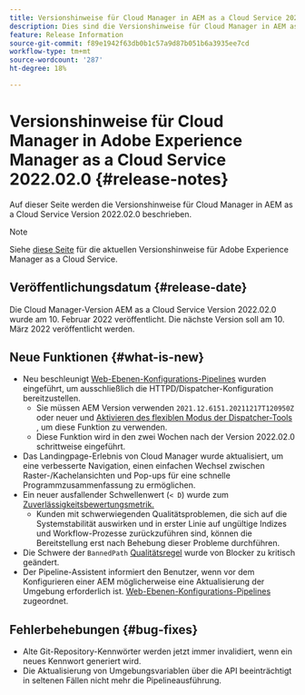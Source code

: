 ```yaml
---
title: Versionshinweise für Cloud Manager in AEM as a Cloud Service 2022.02.0
description: Dies sind die Versionshinweise für Cloud Manager in AEM as a Cloud Service Version 2022.02.0.
feature: Release Information
source-git-commit: f89e1942f63db0b1c57a9d87b051b6a3935ee7cd
workflow-type: tm+mt
source-wordcount: '287'
ht-degree: 18%

---
```



# Versionshinweise für Cloud Manager in Adobe Experience Manager as a Cloud Service 2022.02.0 {#release-notes}

Auf dieser Seite werden die Versionshinweise für Cloud Manager in AEM as a Cloud Service Version 2022.02.0 beschrieben.

>[!NOTE]
>
>Siehe [diese Seite](/help/release-notes/release-notes-cloud/release-notes-current.md) für die aktuellen Versionshinweise für Adobe Experience Manager as a Cloud Service.

## Veröffentlichungsdatum {#release-date}

Die Cloud Manager-Version AEM as a Cloud Service Version 2022.02.0 wurde am 10. Februar 2022 veröffentlicht. Die nächste Version soll am 10. März 2022 veröffentlicht werden.

## Neue Funktionen {#what-is-new}

* Neu beschleunigt [Web-Ebenen-Konfigurations-Pipelines](/help/implementing/cloud-manager/configuring-pipelines/introduction-ci-cd-pipelines.md#web-tier-config-pipelines) wurden eingeführt, um ausschließlich die HTTPD/Dispatcher-Konfiguration bereitzustellen.
   * Sie müssen AEM Version verwenden `2021.12.6151.20211217T120950Z` oder neuer und [Aktivieren des flexiblen Modus der Dispatcher-Tools](/help/implementing/dispatcher/disp-overview.md#validation-debug) , um diese Funktion zu verwenden.
   * Diese Funktion wird in den zwei Wochen nach der Version 2022.02.0 schrittweise eingeführt.
* Das Landingpage-Erlebnis von Cloud Manager wurde aktualisiert, um eine verbesserte Navigation, einen einfachen Wechsel zwischen Raster-/Kachelansichten und Pop-ups für eine schnelle Programmzusammenfassung zu ermöglichen.
* Ein neuer ausfallender Schwellenwert (`< D`) wurde zum [Zuverlässigkeitsbewertungsmetrik.](/help/implementing/cloud-manager/code-quality-testing.md#understanding-code-quality-rules)
   * Kunden mit schwerwiegenden Qualitätsproblemen, die sich auf die Systemstabilität auswirken und in erster Linie auf ungültige Indizes und Workflow-Prozesse zurückzuführen sind, können die Bereitstellung erst nach Behebung dieser Probleme durchführen.
* Die Schwere der `BannedPath` [Qualitätsregel](/help/implementing/cloud-manager/code-quality-testing.md#understanding-code-quality-rules) wurde von Blocker zu kritisch geändert.
* Der Pipeline-Assistent informiert den Benutzer, wenn vor dem Konfigurieren einer AEM möglicherweise eine Aktualisierung der Umgebung erforderlich ist. [Web-Ebenen-Konfigurations-Pipelines](/help/implementing/cloud-manager/configuring-pipelines/introduction-ci-cd-pipelines.md#web-tier-config-pipelines) zugeordnet.

## Fehlerbehebungen {#bug-fixes}

* Alte Git-Repository-Kennwörter werden jetzt immer invalidiert, wenn ein neues Kennwort generiert wird.
* Die Aktualisierung von Umgebungsvariablen über die API beeinträchtigt in seltenen Fällen nicht mehr die Pipelineausführung.
